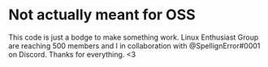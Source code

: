 # Not actually meant for OSS
This code is just a bodge to make something work. Linux Enthusiast Group are reaching 500 members and I in collaboration with @SpellignError#0001 on Discord. Thanks for everything. <3